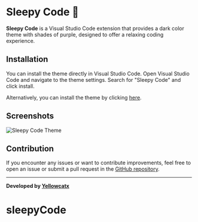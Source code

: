 # Sleepy Code 🌙

**Sleepy Code** is a Visual Studio Code extension that provides a dark color theme with shades of purple, designed to offer a relaxing coding experience.

## Installation

You can install the theme directly in Visual Studio Code. Open Visual Studio Code and navigate to the theme settings. Search for "Sleepy Code" and click install.

Alternatively, you can install the theme by clicking [here](https://marketplace.visualstudio.com/items?itemName=yellowcat.sleepycode).

## Screenshots

![Sleepy Code Theme](https://vscode-themes.nyc3.cdn.digitaloceanspaces.com/profiles/RGgqvnXLvYdSUWUFXPu3BYeSy8u1/9F8BIfF6-default.jpeg)

## Contribution

If you encounter any issues or want to contribute improvements, feel free to open an issue or submit a pull request in the [GitHub repository](https://github.com/yellowcatx).

---

**Developed by [Yellowcatx](https://github.com/yellowcatx)**
# sleepyCode
